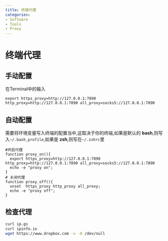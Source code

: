 ```yaml
---
title: 终端代理
categories:
- Software
- Tools
- Proxy
---
```

# 终端代理

## 手动配置

在Terminal中的输入

```shell
export https_proxy=http://127.0.0.1:7890 http_proxy=http://127.0.0.1:7890 all_proxy=socks5://127.0.0.1:7890
```

## 自动配置

需要将环境变量写入终端的配置当中,这取决于你的终端,如果是默认的 **bash**,则写入`~/.bash_profile`,如果是 **zsh**,则写在`~/.zshrc`里

```shell
#开启代理
function proxy_on(){
  export https_proxy=http://127.0.0.1:7890 http_proxy=http://127.0.0.1:7890 all_proxy=socks5://127.0.0.1:7890
  echo -e "proxy on";
}
# 关闭代理
function proxy_off(){
  unset  https_proxy http_proxy all_proxy;
  echo -e "proxy off";
}
```

## 检查代理

```bash
curl ip.gs
curl ipinfo.io
wget https://www.dropbox.com -v -O /dev/null
```
